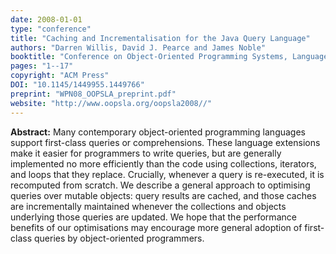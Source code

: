 ```yaml
---
date: 2008-01-01
type: "conference"
title: "Caching and Incrementalisation for the Java Query Language"
authors: "Darren Willis, David J. Pearce and James Noble"
booktitle: "Conference on Object-Oriented Programming Systems, Languages & Applications (OOPSLA)"
pages: "1--17"
copyright: "ACM Press"
DOI: "10.1145/1449955.1449766"
preprint: "WPN08_OOPSLA_preprint.pdf"
website: "http://www.oopsla.org/oopsla2008//"
---
```


**Abstract:** Many contemporary object-oriented programming languages support first-class queries or comprehensions. These language extensions make it easier for programmers to write queries, but are generally implemented no more efficiently than the code using collections, iterators, and loops that they replace. Crucially, whenever a query is re-executed, it is recomputed from scratch. We describe a general approach to optimising queries over mutable objects: query results are cached, and those caches are incrementally maintained whenever the collections and objects underlying those queries are updated. We hope that the performance benefits of our optimisations may encourage more general adoption of first-class queries by object-oriented programmers.

